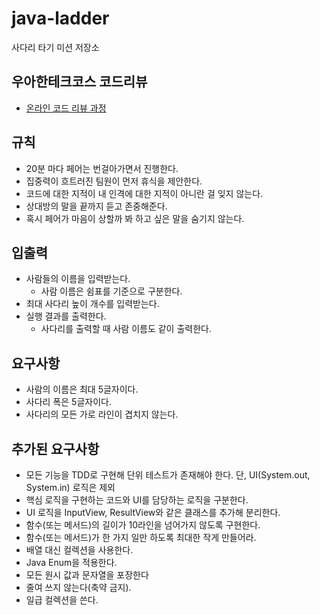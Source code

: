 # java-ladder

사다리 타기 미션 저장소

## 우아한테크코스 코드리뷰

- [온라인 코드 리뷰 과정](https://github.com/woowacourse/woowacourse-docs/blob/master/maincourse/README.md)

## 규칙

- 20분 마다 페어는 번걸아가면서 진행한다.
- 집중력이 흐트러진 팀원이 먼저 휴식을 제안한다.
- 코드에 대한 지적이 내 인격에 대한 지적이 아니란 걸 잊지 않는다. 
- 상대방의 말을 끝까지 듣고 존중해준다.
- 혹시 페어가 마음이 상할까 봐 하고 싶은 말을 숨기지 않는다.

## 입출력

- 사람들의 이름을 입력받는다.
  - 사람 이름은 쉼표를 기준으로 구분한다. 
- 최대 사다리 높이 개수를 입력받는다.
- 실행 결과를 출력한다.
  - 사다리를 출력할 때 사람 이름도 같이 출력한다.

## 요구사항

- 사람의 이름은 최대 5글자이다.
- 사다리 폭은 5글자이다.
- 사다리의 모든 가로 라인이 겹치지 않는다.

## 추가된 요구사항

- 모든 기능을 TDD로 구현해 단위 테스트가 존재해야 한다. 단, UI(System.out, System.in) 로직은 제외
- 핵심 로직을 구현하는 코드와 UI를 담당하는 로직을 구분한다.
- UI 로직을 InputView, ResultView와 같은 클래스를 추가해 분리한다.
- 함수(또는 메서드)의 길이가 10라인을 넘어가지 않도록 구현한다.
- 함수(또는 메서드)가 한 가지 일만 하도록 최대한 작게 만들어라.
- 배열 대신 컬렉션을 사용한다.
- Java Enum을 적용한다.
- 모든 원시 값과 문자열을 포장한다
- 줄여 쓰지 않는다(축약 금지).
- 일급 컬렉션을 쓴다.

